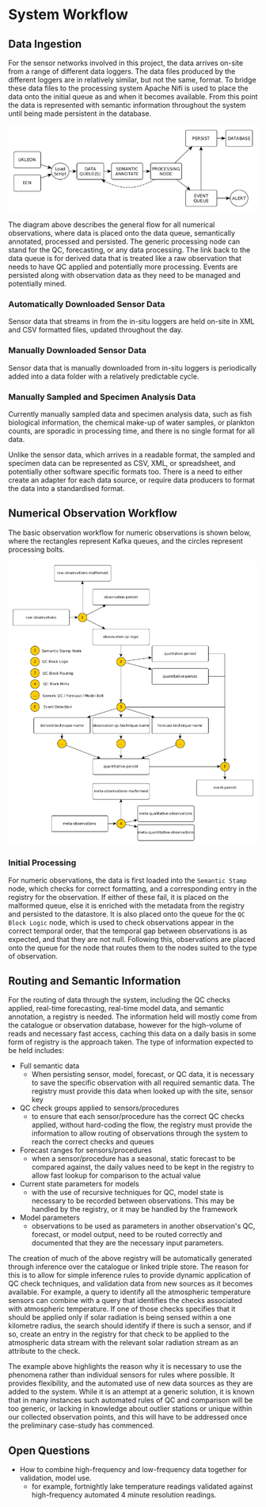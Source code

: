 # System Workflow

## Data Ingestion

For the sensor networks involved in this project, the data arrives on-site from a range of different data loggers.  The data files produced by the different loggers are in relatively similar, but not the same, format.  To bridge these data files to the processing system Apache Nifi is used to place the data onto the initial queue as and when it becomes available.  From this point the data is represented with semantic information throughout the system until being made persistent in the database.

![Basic Workflow Overlay](graphics/HighLevelWorkflow.png?raw=true "High Level Dataflow")

The diagram above describes the general flow for all numerical observations, where data is placed onto the data queue, semantically annotated, processed and persisted.  The generic processing node can stand for the QC, forecasting, or any data processing.  The link back to the data queue is for derived data that is treated like a raw observation that needs to have QC applied and potentially more processing.  Events are persisted along with observation data as they need to be managed and potentially mined.

### Automatically Downloaded Sensor Data

Sensor data that streams in from the in-situ loggers are held on-site in XML and CSV formatted files, updated throughout the day.  

### Manually Downloaded Sensor Data

Sensor data that is manually downloaded from in-situ loggers is periodically added into a data folder with a relatively predictable cycle.

### Manually Sampled and Specimen Analysis Data

Currently manually sampled data and specimen analysis data, such as fish biological information, the chemical make-up of water samples, or plankton counts, are sporadic in processing time, and there is no single format for all data.

Unlike the sensor data, which arrives in a readable format, the sampled and specimen data can be represented as CSV, XML, or spreadsheet, and potentially other software specific formats too.  There is a need to either create an adapter for each data source, or require data producers to format the data into a standardised format.

## Numerical Observation Workflow

The basic observation workflow for numeric observations is shown below, where the rectangles represent Kafka queues, and the circles represent processing bolts.

![Basic Workflow Overlay](graphics/KafkaWorkflow.png?raw=true "Kafka Workflow")


### Initial Processing

For numeric observations, the data is first loaded into the `Semantic Stamp` node, which checks for correct formatting, and a corresponding entry in the registry for the observation.  If either of these fail, it is placed on the malformed queue, else it is enriched with the metadata from the registry and persisted to the datastore.  It is also placed onto the queue for the `QC Block Logic` node, which is used to check observations appear in the correct temporal order, that the temporal gap between observations is as expected, and that they are not null.  Following this, observations are placed onto the queue for the node that routes them to the nodes suited to the type of observation.

## Routing and Semantic Information

For the routing of data through the system, including the QC checks applied, real-time forecasting, real-time model data, and semantic annotation, a registry is needed.  The information held will mostly come from the catalogue or observation database, however for the high-volume of reads and necessary fast access, caching this data on a daily basis in some form of registry is the approach taken.  The type of information expected to be held includes:

* Full semantic data
    + When persisting sensor, model, forecast, or QC data, it is necessary to save the specific observation with all required semantic data.  The registry must provide this data when looked up with the site, sensor key
* QC check groups applied to sensors/procedures
    + to ensure that each sensor/procedure has the correct QC checks applied, without hard-coding the flow, the registry must provide the information to allow routing of observations through the system to reach the correct checks and queues
* Forecast ranges for sensors/procedures
    + when a sensor/procedure has a seasonal, static forecast to be compared against, the daily values need to be kept in the registry to allow fast lookup for comparison to the actual value
* Current state parameters for models
    + with the use of recursive techniques for QC, model state is necessary to be recorded between observations.  This may be handled by the registry, or it may be handled by the framework
* Model parameters
    + observations to be used as parameters in another observation's QC, forecast, or model output, need to be routed correctly and documented that they are the necessary input parameters.
    
The creation of much of the above registry will be automatically generated through inference over the catalogue or linked triple store.  The reason for this is to allow for simple inference rules to provide dynamic application of QC check techniques, and validation data from new sources as it becomes available.  For example, a query to identify all the atmospheric temperature sensors can combine with a query that identifies the checks associated with atmospheric temperature.  If one of those checks specifies that it should be applied only if solar radiation is being sensed within a one kilometre radius, the search should identify if there is such a sensor, and if so, create an entry in the registry for that check to be applied to the atmospheric data stream with the relevant solar radiation stream as an attribute to the check.

The example above highlights the reason why it is necessary to use the phenomena rather than individual sensors for rules where possible.  It provides flexibility, and the automated use of new data sources as they are added to the system.  While it is an attempt at a generic solution, it is known that in many instances such automated rules of QC and comparison will be too generic, or lacking in knowledge about outlier stations or unique within our collected observation points, and this will have to be addressed once the preliminary case-study has commenced.

## Open Questions

* How to combine high-frequency and low-frequency data together for validation, model use.
    + for example, fortnightly lake temperature readings validated against high-frequency automated 4 minute resolution readings.